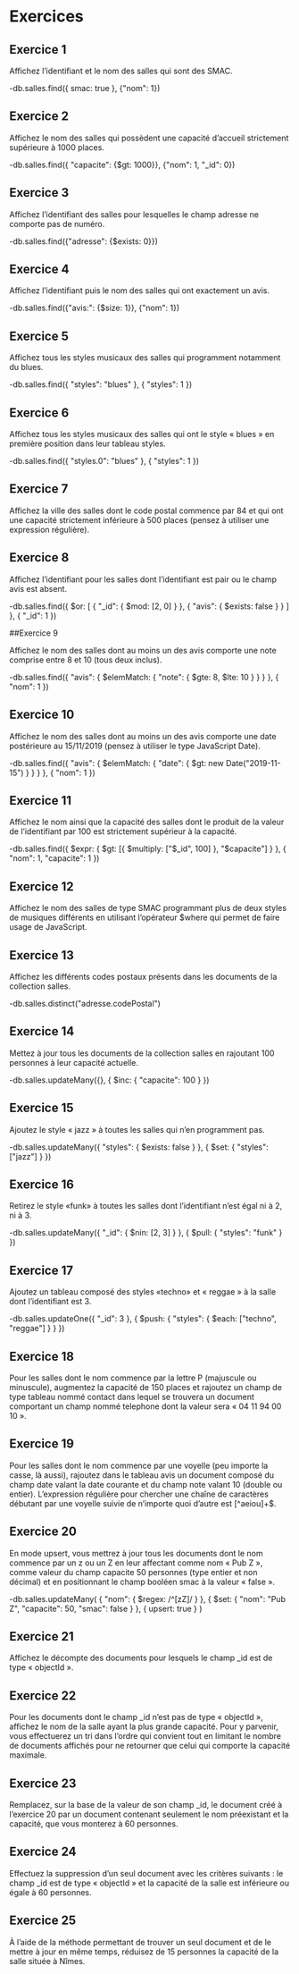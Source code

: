 # Exercices

## Exercice 1

Affichez l’identifiant et le nom des salles qui sont des SMAC.

-db.salles.find({ smac: true }, {"nom": 1})

## Exercice 2

Affichez le nom des salles qui possèdent une capacité d’accueil strictement supérieure à 1000 places.

-db.salles.find({ "capacite": {$gt: 1000}}, {"nom": 1, "_id": 0})

## Exercice 3

Affichez l’identifiant des salles pour lesquelles le champ adresse ne comporte pas de numéro.

-db.salles.find({"adresse": {$exists: 0}})

## Exercice 4

Affichez l’identifiant puis le nom des salles qui ont exactement un avis.

-db.salles.find({"avis:": {$size: 1}}, {"nom": 1})

## Exercice 5

Affichez tous les styles musicaux des salles qui programment notamment du blues.

-db.salles.find({ "styles": "blues" }, { "styles": 1 })

## Exercice 6

Affichez tous les styles musicaux des salles qui ont le style « blues » en première position dans leur tableau styles.

-db.salles.find({ "styles.0": "blues" }, { "styles": 1 })


## Exercice 7

Affichez la ville des salles dont le code postal commence par 84 et qui ont une capacité strictement inférieure à 500 places (pensez à utiliser une expression régulière).

## Exercice 8

Affichez l’identifiant pour les salles dont l’identifiant est pair ou le champ avis est absent.

-db.salles.find({
  $or: [
    { "_id": { $mod: [2, 0] } },
    { "avis": { $exists: false } }
  ]
}, { "_id": 1 })


##Exercice 9

Affichez le nom des salles dont au moins un des avis comporte une note comprise entre 8 et 10 (tous deux inclus).

-db.salles.find({
  "avis": { $elemMatch: { "note": { $gte: 8, $lte: 10 } } }
}, { "nom": 1 })


## Exercice 10

Affichez le nom des salles dont au moins un des avis comporte une date postérieure au 15/11/2019 (pensez à utiliser le type JavaScript Date).

-db.salles.find({
  "avis": { $elemMatch: { "date": { $gt: new Date("2019-11-15") } } }
}, { "nom": 1 })

## Exercice 11

Affichez le nom ainsi que la capacité des salles dont le produit de la valeur de l’identifiant par 100 est strictement supérieur à la capacité.

-db.salles.find({
  $expr: { $gt: [{ $multiply: ["$_id", 100] }, "$capacite"] }
}, { "nom": 1, "capacite": 1 })


## Exercice 12

Affichez le nom des salles de type SMAC programmant plus de deux styles de musiques différents en utilisant l’opérateur $where qui permet de faire usage de JavaScript.

## Exercice 13

Affichez les différents codes postaux présents dans les documents de la collection salles.

-db.salles.distinct("adresse.codePostal")


## Exercice 14

Mettez à jour tous les documents de la collection salles en rajoutant 100 personnes à leur capacité actuelle.

-db.salles.updateMany({}, { $inc: { "capacite": 100 } })


## Exercice 15

Ajoutez le style « jazz » à toutes les salles qui n’en programment pas.

-db.salles.updateMany({ "styles": { $exists: false } }, { $set: { "styles": ["jazz"] } })

## Exercice 16

Retirez le style «funk» à toutes les salles dont l’identifiant n’est égal ni à 2, ni à 3.

-db.salles.updateMany({ "_id": { $nin: [2, 3] } }, { $pull: { "styles": "funk" } })

## Exercice 17

Ajoutez un tableau composé des styles «techno» et « reggae » à la salle dont l’identifiant est 3.

-db.salles.updateOne({ "_id": 3 }, { $push: { "styles": { $each: ["techno", "reggae"] } } })

## Exercice 18

Pour les salles dont le nom commence par la lettre P (majuscule ou minuscule), augmentez la capacité de 150 places et rajoutez un champ de type tableau nommé contact dans lequel se trouvera un document comportant un champ nommé telephone dont la valeur sera « 04 11 94 00 10 ».

## Exercice 19

Pour les salles dont le nom commence par une voyelle (peu importe la casse, là aussi), rajoutez dans le tableau avis un document composé du champ date valant la date courante et du champ note valant 10 (double ou entier). L’expression régulière pour chercher une chaîne de caractères débutant par une voyelle suivie de n’importe quoi d’autre est [^aeiou]+$.

## Exercice 20

En mode upsert, vous mettrez à jour tous les documents dont le nom commence par un z ou un Z en leur affectant comme nom « Pub Z », comme valeur du champ capacite 50 personnes (type entier et non décimal) et en positionnant le champ booléen smac à la valeur « false ».

-db.salles.updateMany(
  { "nom": { $regex: /^[zZ]/ } },
  {
    $set: { "nom": "Pub Z", "capacite": 50, "smac": false }
  },
  { upsert: true }
)


## Exercice 21

Affichez le décompte des documents pour lesquels le champ _id est de type « objectId ».

## Exercice 22

Pour les documents dont le champ _id n’est pas de type « objectId », affichez le nom de la salle ayant la plus grande capacité. Pour y parvenir, vous effectuerez un tri dans l’ordre qui convient tout en limitant le nombre de documents affichés pour ne retourner que celui qui comporte la capacité maximale.

## Exercice 23

Remplacez, sur la base de la valeur de son champ _id, le document créé à l’exercice 20 par un document contenant seulement le nom préexistant et la capacité, que vous monterez à 60 personnes.

## Exercice 24

Effectuez la suppression d’un seul document avec les critères suivants : le champ _id est de type « objectId » et la capacité de la salle est inférieure ou égale à 60 personnes.

## Exercice 25

À l’aide de la méthode permettant de trouver un seul document et de le mettre à jour en même temps, réduisez de 15 personnes la capacité de la salle située à Nîmes.
